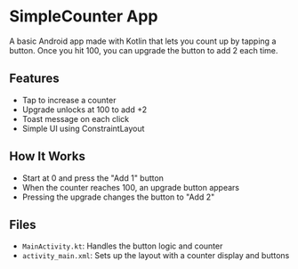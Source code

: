 # SimpleCounter App

A basic Android app made with Kotlin that lets you count up by tapping a button. Once you hit 100, you can upgrade the button to add 2 each time.

## Features

- Tap to increase a counter
- Upgrade unlocks at 100 to add +2
- Toast message on each click
- Simple UI using ConstraintLayout

## How It Works

- Start at 0 and press the "Add 1" button
- When the counter reaches 100, an upgrade button appears
- Pressing the upgrade changes the button to "Add 2"

## Files

- `MainActivity.kt`: Handles the button logic and counter
- `activity_main.xml`: Sets up the layout with a counter display and buttons
